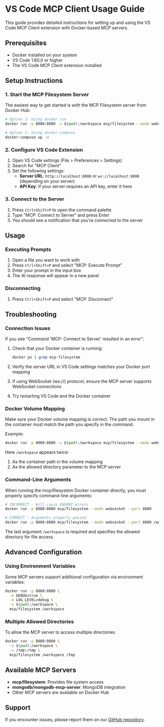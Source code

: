 # VS Code MCP Client Usage Guide

This guide provides detailed instructions for setting up and using the VS Code MCP Client extension with Docker-based MCP servers.

## Prerequisites

- Docker installed on your system
- VS Code 1.60.0 or higher
- The VS Code MCP Client extension installed

## Setup Instructions

### 1. Start the MCP Filesystem Server

The easiest way to get started is with the MCP Filesystem server from Docker Hub:

```bash
# Option 1: Using docker run
docker run -p 8080:8080 -v $(pwd):/workspace mcp/filesystem --mode websocket --port 8080 /workspace

# Option 2: Using docker-compose
docker-compose up -d
```

### 2. Configure VS Code Extension

1. Open VS Code settings (File > Preferences > Settings)
2. Search for "MCP Client"
3. Set the following settings:
   - **Server URL**: `http://localhost:8080` or `ws://localhost:8080` (depending on your server)
   - **API Key**: If your server requires an API key, enter it here

### 3. Connect to the Server

1. Press `Ctrl+Shift+P` to open the command palette
2. Type "MCP: Connect to Server" and press Enter
3. You should see a notification that you're connected to the server

## Usage

### Executing Prompts

1. Open a file you want to work with
2. Press `Ctrl+Shift+P` and select "MCP: Execute Prompt"
3. Enter your prompt in the input box
4. The AI response will appear in a new panel

### Disconnecting

1. Press `Ctrl+Shift+P` and select "MCP: Disconnect"

## Troubleshooting

### Connection Issues

If you see "Command 'MCP: Connect to Server' resulted in an error":

1. Check that your Docker container is running:
   ```bash
   docker ps | grep mcp-filesystem
   ```

2. Verify the server URL in VS Code settings matches your Docker port mapping

3. If using WebSocket (ws://) protocol, ensure the MCP server supports WebSocket connections

4. Try restarting VS Code and the Docker container

### Docker Volume Mapping

Make sure your Docker volume mapping is correct. The path you mount in the container must match the path you specify in the command.

Example:
```bash
docker run -p 8080:8080 -v $(pwd):/workspace mcp/filesystem --mode websocket --port 8080 /workspace
```

Here `/workspace` appears twice:
1. As the container path in the volume mapping
2. As the allowed directory parameter to the MCP server

### Command-Line Arguments

When running the mcp/filesystem Docker container directly, you must properly specify command-line arguments:

```bash
# INCORRECT - Will cause ENOENT errors
docker run -p 8080:8080 mcp/filesystem --mode websocket --port 8080

# CORRECT - Arguments properly passed
docker run -p 8080:8080 mcp/filesystem --mode websocket --port 8080 /workspace
```

The last argument `/workspace` is required and specifies the allowed directory for file access.

## Advanced Configuration

### Using Environment Variables

Some MCP servers support additional configuration via environment variables:

```bash
docker run -p 8080:8080 \
  -e DEBUG=true \
  -e LOG_LEVEL=debug \
  -v $(pwd):/workspace \
  mcp/filesystem /workspace
```

### Multiple Allowed Directories

To allow the MCP server to access multiple directories:

```bash
docker run -p 8080:8080 \
  -v $(pwd):/workspace \
  -v /tmp:/tmp \
  mcp/filesystem /workspace /tmp
```

## Available MCP Servers

- **mcp/filesystem**: Provides file system access
- **mongodb/mongodb-mcp-server**: MongoDB integration
- Other MCP servers are available on Docker Hub

## Support

If you encounter issues, please report them on our [GitHub repository](https://github.com/yourusername/vscode-mcp-client/issues).
